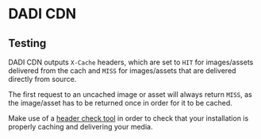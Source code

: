 # DADI CDN

## Testing

DADI CDN outputs `X-Cache` headers, which are set to `HIT` for images/assets delivered from the cach and `MISS` for images/assets that are delivered directly from source.

The first request to an uncached image or asset will always return `MISS`, as the image/asset has to be returned once in order for it to be cached.

Make use of a [header check tool](http://www.webconfs.com/http-header-check.php) in order to check that your installation is properly caching and delivering your media.
